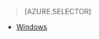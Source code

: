 > [AZURE.SELECTOR]
- [Windows](/documentation/articles/hdinsight-hadoop-collect-debug-heap-dumps)

<!---HONumber=HO63-->